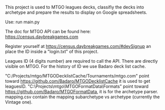 This project is used to MTGO leagues decks, classifiy the decks into archetype and prepare the results to display on Google spreadsheets.

Use: run main.py

The doc for MTGO API can be found here: https://census.daybreakgames.com

Register yourself at https://census.daybreakgames.com/#devSignup an place the ID inside a "login.txt" of this project.

Leagues ID (4 digits number) are required to call the API. There are directly visible on MTGO. 
For the history of ID we use Badaro deck list cache.

"C:/Projects/mtgo/MTGODecklistCache/Tournaments/mtgo.com" point toward https://github.com/Badaro/MTGODecklistCache it is used to get leaguesID.
"C:\Projects\mtgo\MTGOFormatData\Formats" point toward https://github.com/Badaro/MTGOFormatData, it is for the archetype parser.
mapping.csv contain the mapping subarchetype vs archetype (currently the Vintage one).